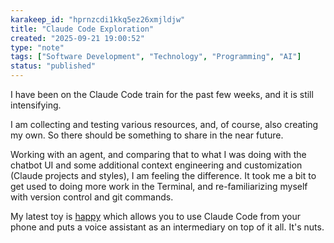 ```yaml
---
karakeep_id: "hprnzcdi1kkq5ez26xmjldjw"
title: "Claude Code Exploration"
created: "2025-09-21 19:00:52"
type: "note"
tags: ["Software Development", "Technology", "Programming", "AI"]
status: "published"
---
```


I have been on the Claude Code train for the past few weeks, and it is still intensifying. 

I am collecting and testing various resources, and, of course, also creating my own. So there should be something to share in the near future. 

Working with an agent, and comparing that to what I was doing with the chatbot UI and some additional context engineering and customization (Claude projects and styles), I am feeling the difference. It took me a bit to get used to doing more work in the Terminal, and re-familiarizing myself with version control and git commands.

My latest toy is [happy](https://happy.engineering) which allows you to use Claude Code from your phone and puts a voice assistant as an intermediary on top of it all. It's nuts.
